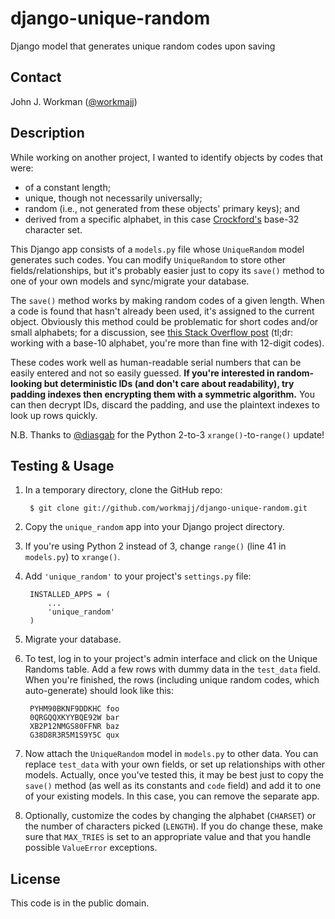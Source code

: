 django-unique-random
====================

Django model that generates unique random codes upon saving

Contact
-------

John J. Workman ([@workmajj](https://twitter.com/workmajj))

Description
-----------

While working on another project, I wanted to identify objects by codes that were:

* of a constant length;
* unique, though not necessarily universally;
* random (i.e., not generated from these objects' primary keys); and
* derived from a specific alphabet, in this case [Crockford's](http://www.crockford.com/wrmg/base32.html) base-32 character set.

This Django app consists of a `models.py` file whose ```UniqueRandom``` model generates such codes. You can modify ```UniqueRandom``` to store other fields/relationships, but it's probably easier just to copy its ```save()``` method to one of your own models and sync/migrate your database.

The ```save()``` method works by making random codes of a given length. When a code is found that hasn't already been used, it's assigned to the current object. Obviously this method could be problematic for short codes and/or small alphabets; for a discussion, see [this Stack Overflow post](http://stackoverflow.com/questions/2076838/generating-non-repeating-random-numbers-in-python) (tl;dr: working with a base-10 alphabet, you're more than fine with 12-digit codes).

These codes work well as human-readable serial numbers that can be easily entered and not so easily guessed. **If you're interested in random-looking but deterministic IDs (and don't care about readability), try padding indexes then encrypting them with a symmetric algorithm.** You can then decrypt IDs, discard the padding, and use the plaintext indexes to look up rows quickly.

N.B. Thanks to [@diasgab](https://github.com/diasgab) for the Python 2-to-3 `xrange()`-to-`range()` update!

Testing & Usage
---------------

1. In a temporary directory, clone the GitHub repo:

        $ git clone git://github.com/workmajj/django-unique-random.git

2. Copy the `unique_random` app into your Django project directory.

3. If you're using Python 2 instead of 3, change `range()` (line 41 in `models.py`) to `xrange()`.

4. Add `'unique_random'` to your project's `settings.py` file:

        INSTALLED_APPS = (
            ...
            'unique_random'
        )

5. Migrate your database.

6. To test, log in to your project's admin interface and click on the Unique Randoms table. Add a few rows with dummy data in the ```test_data``` field. When you're finished, the rows (including unique random codes, which auto-generate) should look like this:

        PYHM90BKNF9DDKHC foo
        0QRGQQXKYYBQE92W bar
        XB2P12NMGS80FFNR baz
        G38D8R3R5M1S9Y5C qux

7. Now attach the ```UniqueRandom``` model in `models.py` to other data. You can replace ```test_data``` with your own fields, or set up relationships with other models. Actually, once you've tested this, it may be best just to copy the ```save()``` method (as well as its constants and ```code``` field) and add it to one of your existing models. In this case, you can remove the separate app.

8. Optionally, customize the codes by changing the alphabet (```CHARSET```) or the number of characters picked (```LENGTH```). If you do change these, make sure that ```MAX_TRIES``` is set to an appropriate value and that you handle possible ```ValueError``` exceptions.

License
-------

This code is in the public domain.
